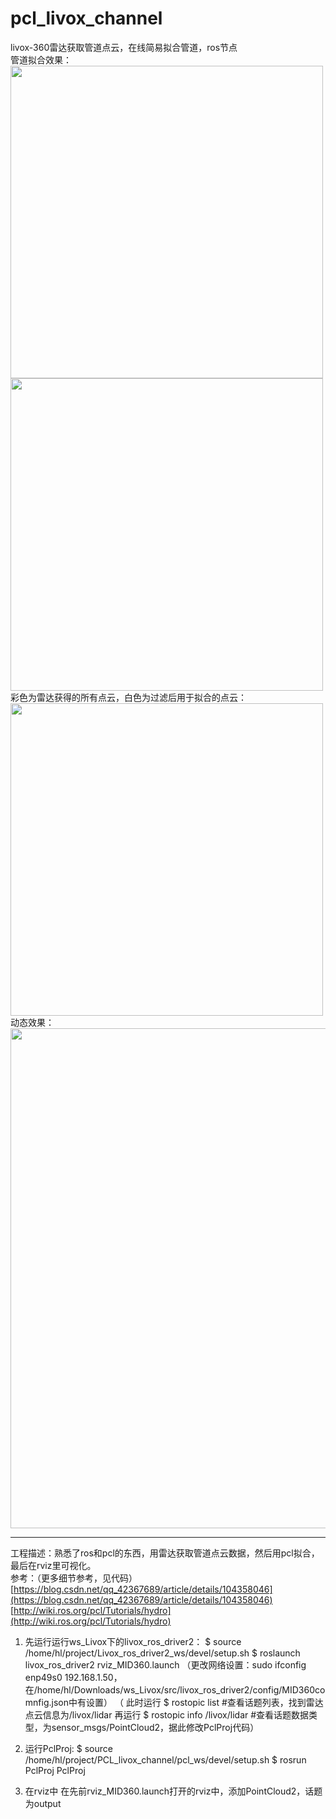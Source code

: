 # pcl_livox_channel
livox-360雷达获取管道点云，在线简易拟合管道，ros节点<br />
管道拟合效果： <br />
<img src="https://github.com/HLkyss/pcl_livox_channel/assets/69629475/19c5aaf4-d89e-417e-8253-657ff3ccfabb" width="500"> <br />
<img src="https://github.com/HLkyss/pcl_livox_channel/assets/69629475/3b154340-99c2-4616-b447-dfbb8fe8ff89" width="500"> <br />
彩色为雷达获得的所有点云，白色为过滤后用于拟合的点云：<br />
<img src="https://github.com/HLkyss/pcl_livox_channel/assets/69629475/e0159fc6-35e0-473e-a806-795fb6d1ccb2" width="500"> <br />
动态效果：<br />
<img src="https://github.com/HLkyss/pcl_livox_channel/assets/69629475/018674fc-3f7c-4ccd-b5a6-65b9a35f72be" width="800"> <br />

***
工程描述：熟悉了ros和pcl的东西，用雷达获取管道点云数据，然后用pcl拟合，最后在rviz里可视化。</br>
参考：（更多细节参考，见代码）
[https://blog.csdn.net/qq_42367689/article/details/104358046](https://blog.csdn.net/qq_42367689/article/details/104358046) </br>
[http://wiki.ros.org/pcl/Tutorials/hydro](http://wiki.ros.org/pcl/Tutorials/hydro) </br>

1. 先运行运行ws_Livox下的livox_ros_driver2：
$ source /home/hl/project/Livox_ros_driver2_ws/devel/setup.sh
$ roslaunch livox_ros_driver2 rviz_MID360.launch
（更改网络设置：sudo ifconfig enp49s0 192.168.1.50，在/home/hl/Downloads/ws_Livox/src/livox_ros_driver2/config/MID360comnfig.json中有设置）
（	此时运行
	$ rostopic list #查看话题列表，找到雷达点云信息为/livox/lidar
	再运行
	$ rostopic info /livox/lidar #查看话题数据类型，为sensor_msgs/PointCloud2，据此修改PclProj代码）

2. 运行PclProj:
$ source /home/hl/project/PCL_livox_channel/pcl_ws/devel/setup.sh
$ rosrun PclProj PclProj

3. 在rviz中
在先前rviz_MID360.launch打开的rviz中，添加PointCloud2，话题为output
